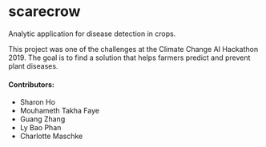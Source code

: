 # scarecrow

Analytic application for disease detection in crops. 

This project was one of the challenges at the Climate Change AI Hackathon 2019. The goal is to find a solution that helps farmers predict and prevent plant diseases.

#### Contributors:

- Sharon Ho
- Mouhameth Takha Faye
- Guang Zhang 
- Ly Bao Phan
- Charlotte Maschke
